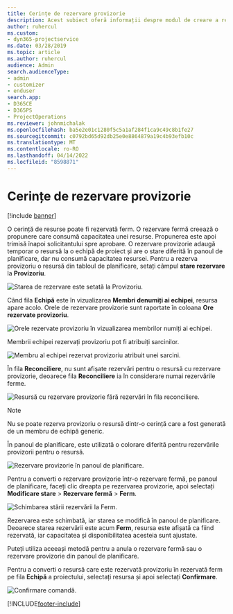 ```yaml
---
title: Cerințe de rezervare provizorie
description: Acest subiect oferă informații despre modul de creare a rezervărilor provizorii.
author: ruhercul
ms.custom:
- dyn365-projectservice
ms.date: 03/28/2019
ms.topic: article
ms.author: ruhercul
audience: Admin
search.audienceType:
- admin
- customizer
- enduser
search.app:
- D365CE
- D365PS
- ProjectOperations
ms.reviewer: johnmichalak
ms.openlocfilehash: ba5e2e01c1280f5c5a1af284f1ca9c49c8b1fe27
ms.sourcegitcommit: c0792bd65d92db25e0e8864879a19c4b93efb10c
ms.translationtype: MT
ms.contentlocale: ro-RO
ms.lasthandoff: 04/14/2022
ms.locfileid: "8598871"
---
```

# <a name="soft-book-requirements"></a>Cerințe de rezervare provizorie

[!include [banner](../includes/psa-now-project-operations.md)]

O cerință de resurse poate fi rezervată ferm. O rezervare fermă creează o propunere care consumă capacitatea unei resurse. Propunerea este apoi trimisă înapoi solicitantului spre aprobare. O rezervare provizorie adaugă temporar o resursă la o echipă de proiect și are o stare diferită în panoul de planificare, dar nu consumă capacitatea resursei. Pentru a rezerva provizoriu o resursă din tabloul de planificare, setați câmpul **stare rezervare** la **Provizoriu**.

![Starea de rezervare este setată la Provizoriu.](media/Resource-Management-image77.png)

Când fila **Echipă** este în vizualizarea **Membri denumiți ai echipei**, resursa apare acolo. Orele de rezervare provizorie sunt raportate în coloana **Ore rezervate provizoriu**.

![Orele rezervate provizoriu în vizualizarea membrilor numiți ai echipei.](media/Resource-Management-image78.png)

Membrii echipei rezervați provizoriu pot fi atribuiți sarcinilor.

![Membru al echipei rezervat provizoriu atribuit unei sarcini.](media/Resource-Management-image79.png)

În fila **Reconciliere**, nu sunt afișate rezervări pentru o resursă cu rezervare provizorie, deoarece fila **Reconciliere** ia în considerare numai rezervările ferme.

![Resursă cu rezervare provizorie fără rezervări în fila reconciliere.](media/Resource-Management-image80.png)

> [!NOTE]
> Nu se poate rezerva provizoriu o resursă dintr-o cerință care a fost generată de un membru de echipă generic.

În panoul de planificare, este utilizată o colorare diferită pentru rezervările provizorii pentru o resursă.

![Rezervare provizorie în panoul de planificare.](media/Resource-Management-image81.png)

Pentru a converti o rezervare provizorie într-o rezervare fermă, pe panoul de planificare, faceți clic dreapta pe rezervarea provizorie, apoi selectați **Modificare stare** \> **Rezervare fermă** \> **Ferm**.

![Schimbarea stării rezervării la Ferm.](media/Resource-Management-image82.png)

Rezervarea este schimbată, iar starea se modifică în panoul de planificare. Deoarece starea rezervării este acum **Ferm**, resursa este afișată ca fiind rezervată, iar capacitatea și disponibilitatea acesteia sunt ajustate.

Puteți utiliza aceeași metodă pentru a anula o rezervare fermă sau o rezervare provizorie din panoul de planificare.

Pentru a converti o resursă care este rezervată provizoriu în rezervată ferm pe fila **Echipă** a proiectului, selectați resursa și apoi selectați **Confirmare**.

![Confirmare comandă.](media/Resource-Management-image83.png)


[!INCLUDE[footer-include](../includes/footer-banner.md)]
